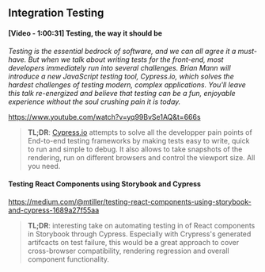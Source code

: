 ## Integration Testing

#### [Video - 1:00:31] Testing, the way it should be

*Testing is the essential bedrock of software, and we can all agree it a must-have. But when we talk about writing tests for the front-end, most developers immediately run into several challenges. Brian Mann will introduce a new JavaScript testing tool, Cypress.io, which solves the hardest challenges of testing modern, complex applications. You'll leave this talk re-energized and believe that testing can be a fun, enjoyable experience without the soul crushing pain it is today.*

https://www.youtube.com/watch?v=yq99BvSe1AQ&t=666s

> **TL;DR**: [Cypress.io](https://www.cypress.io/) attempts to solve all the developper pain points of End-to-end testing frameworks by making tests easy to write, quick to run and simple to debug. It also allows to take snapshots of the rendering, run on different browsers and control the viewport size. All you need.

#### Testing React Components using Storybook and Cypress

https://medium.com/@mtiller/testing-react-components-using-storybook-and-cypress-1689a27f55aa

> **TL;DR**: interesting take on automating testing in of React components in Storybook through Cypress. Especially with Crypress's generated artifcacts on test failure, this would be a great approach to cover cross-browser compatibility, rendering regression and overall component functionality.
